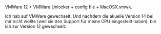 VMWare 12 + VMWare Unlocker + config file + MacOSX.vmwk.

Ich hab auf VMWare gewechselt. Und nachdem die akuelle Version 14 bei mir nicht wollte (weil sie den Support für meine CPU eingestellt haben), bin ich zur Version 12 gewechselt.
